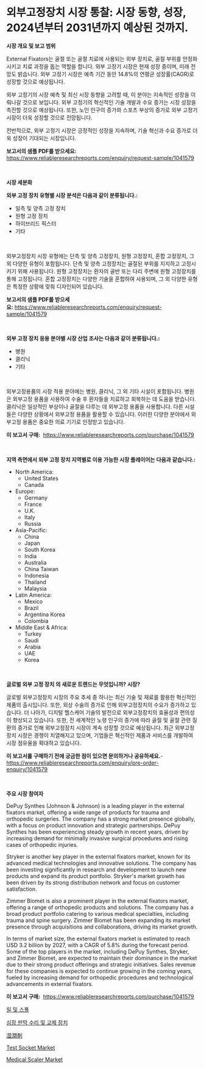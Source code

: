 <p><h1>외부고정장치 시장 통찰: 시장 동향, 성장, 2024년부터 2031년까지 예상된 것까지.</h1></p><p><strong>시장 개요 및 보고 범위</strong></p>
<p><p>External Fixators는 골절 또는 골절 치료에 사용되는 외부 장치로, 골절 부위를 안정화시키고 치료 과정을 돕는 역할을 합니다. 외부 고정기 시장은 현재 성장 중이며, 미래 전망도 밝습니다. 외부 고정기 시장은 예측 기간 동안 14.8%의 연평균 성장률(CAGR)로 성장할 것으로 예상됩니다. </p><p>외부 고정기의 시장 예측 및 최신 시장 동향을 고려할 때, 이 분야는 지속적인 성장을 이뤄나갈 것으로 보입니다. 외부 고정기의 혁신적인 기술 개발과 수요 증가는 시장 성장을 촉진할 것으로 예상됩니다. 또한, 노인 인구의 증가와 스포츠 부상의 증가로 외부 고정기 시장이 더욱 성장할 것으로 전망됩니다.</p><p>전반적으로, 외부 고정기 시장은 긍정적인 성장을 지속하며, 기술 혁신과 수요 증가로 더욱 성장이 기대되는 시장입니다.</p></p>
<p><strong>보고서의 샘플 PDF를 받으세요:</strong> <a href="https://www.reliableresearchreports.com/enquiry/request-sample/1041579">https://www.reliableresearchreports.com/enquiry/request-sample/1041579</a></p>
<p>&nbsp;</p>
<p><strong>시장 세분화</strong></p>
<p><strong>외부 고정 장치 유형별 시장 분석은 다음과 같이 분류됩니다.:</strong></p>
<p><ul><li>일측 및 양측 고정 장치</li><li>원형 고정 장치</li><li>하이브리드 픽스터</li><li>기타</li></ul></p>
<p>&nbsp;</p>
<p><p>외부고정장치 시장 유형에는 단측 및 양측 고정장치, 원형 고정장치, 혼합 고정장치, 그 외 다양한 유형이 포함됩니다. 단측 및 양측 고정장치는 골절된 부위를 지지하고 고정시키기 위해 사용됩니다. 원형 고정장치는 환자의 골반 또는 다리 주변에 원형 고정장치를 통해 고정됩니다. 혼합 고정장치는 다양한 기술을 혼합하여 사용되며, 그 외 다양한 유형은 특정한 상황에 맞춰 디자인되어 있습니다.</p></p>
<p><strong>보고서의 샘플 PDF를 받으세요:</strong>&nbsp;<a href="https://www.reliableresearchreports.com/enquiry/request-sample/1041579">https://www.reliableresearchreports.com/enquiry/request-sample/1041579</a></p>
<p>&nbsp;</p>
<p><strong> 외부 고정 장치 응용 분야별 시장 산업 조사는 다음과 같이 분류됩니다.:</strong></p>
<p><ul><li>병원</li><li>클리닉</li><li>기타</li></ul></p>
<p>&nbsp;</p>
<p><p>외부고정용품의 시장 적용 분야에는 병원, 클리닉, 그 외 기타 시설이 포함됩니다. 병원은 외부고정 용품을 사용하여 수술 후 환자들을 치료하고 회복하는 데 도움을 받습니다. 클리닉은 일상적인 부상이나 골절을 다루는 데 외부고정 용품을 사용합니다. 다른 시설들은 다양한 상황에서 외부고정 용품을 활용할 수 있습니다. 이러한 다양한 분야에서 외부고정 용품은 중요한 의료 기기로 인정받고 있습니다.</p></p>
<p><strong>이 보고서 구매:</strong>&nbsp; <a href="https://www.reliableresearchreports.com/purchase/1041579">https://www.reliableresearchreports.com/purchase/1041579</a></p>
<p>&nbsp;</p>
<p><strong>지역 측면에서 외부 고정 장치 지역별로 이용 가능한 시장 플레이어는 다음과 같습니다.:</strong></p>
<p><ul>
    <li>
        North America:
        <ul>
            <li>United States</li>
            <li>Canada</li>
        </ul>
    </li>
    <li>
        Europe:
        <ul>
            <li>Germany</li>
            <li>France</li>
            <li>U.K.</li>
            <li>Italy</li>
            <li>Russia</li>
        </ul>
    </li>
    <li>
        Asia-Pacific:
        <ul>
            <li>China</li>
            <li>Japan</li>
            <li>South Korea</li>
            <li>India</li>
            <li>Australia</li>
            <li>China Taiwan</li>
            <li>Indonesia</li>
            <li>Thailand</li>
            <li>Malaysia</li>
        </ul>
    </li>
    <li>
        Latin America:
        <ul>
            <li>Mexico</li>
            <li>Brazil</li>
            <li>Argentina Korea</li>
            <li>Colombia</li>
        </ul>
    </li>
    <li>
        Middle East & Africa:
        <ul>
            <li>Turkey</li>
            <li>Saudi</li>
            <li>Arabia</li>
            <li>UAE</li>
            <li>Korea</li>
        </ul>
    </li>
    </ul></p>
<p>&nbsp;</p>
<p><strong>글로벌 외부 고정 장치 의 새로운 트렌드는 무엇입니까? 시장?</strong></p>
<p><p>글로벌 외부고정장치 시장의 주요 추세 중 하나는 최신 기술 및 재료를 활용한 혁신적인 제품의 출시입니다. 또한, 외상 수술의 증가로 인해 외부고정장치의 수요가 증가하고 있습니다. 더 나아가, 디지털 헬스케어 기술의 발전으로 외부고정장치의 효율성과 편의성이 향상되고 있습니다. 또한, 전 세계적인 노령 인구의 증가에 따라 골절 및 골절 관련 질환의 증가로 인해 외부고정장치 시장이 계속 성장할 것으로 예상됩니다. 최근 외부고정장치 시장은 경쟁이 치열해지고 있으며, 기업들은 혁신적인 제품과 서비스를 개발하여 시장 점유율을 확대하고 있습니다.</p></p>
<p><strong>이 보고서를 구매하기 전에 궁금한 점이 있으면 문의하거나 공유하세요.</strong>- <a href="https://www.reliableresearchreports.com/enquiry/pre-order-enquiry/1041579">https://www.reliableresearchreports.com/enquiry/pre-order-enquiry/1041579</a></p>
<p>&nbsp;</p>
<p><strong>주요 시장 참여자</strong></p>
<p><p>DePuy Synthes (Johnson & Johnson) is a leading player in the external fixators market, offering a wide range of products for trauma and orthopedic surgeries. The company has a strong market presence globally, with a focus on product innovation and strategic partnerships. DePuy Synthes has been experiencing steady growth in recent years, driven by increasing demand for minimally invasive surgical procedures and rising cases of orthopedic injuries.</p><p>Stryker is another key player in the external fixators market, known for its advanced medical technologies and innovative solutions. The company has been investing significantly in research and development to launch new products and expand its product portfolio. Stryker's market growth has been driven by its strong distribution network and focus on customer satisfaction.</p><p>Zimmer Biomet is also a prominent player in the external fixators market, offering a range of orthopedic products and solutions. The company has a broad product portfolio catering to various medical specialties, including trauma and spine surgery. Zimmer Biomet has been expanding its market presence through acquisitions and collaborations, driving its market growth.</p><p>In terms of market size, the external fixators market is estimated to reach USD 3.2 billion by 2027, with a CAGR of 5.8% during the forecast period. Some of the top players in the market, including DePuy Synthes, Stryker, and Zimmer Biomet, are expected to maintain their dominance in the market due to their strong product offerings and strategic initiatives. Sales revenue for these companies is expected to continue growing in the coming years, fueled by increasing demand for orthopedic procedures and technological advancements in external fixators.</p></p>
<p><strong>이 보고서 구매:</strong>&nbsp;&nbsp;<a href="https://www.reliableresearchreports.com/purchase/1041579">https://www.reliableresearchreports.com/purchase/1041579</a></p>
<p><p><a href="https://github.com/vs019sa3m8x/Market-Research-Report-List-1/blob/main/48538213416.md">릴 및 스풀</a></p><p><a href="https://github.com/lzrvbyqzftro57/Market-Research-Report-List-1/blob/main/14975593415.md">심장 판막 수리 및 교체 장치</a></p><p><a href="https://github.com/oqxogxyvqe90775/Market-Research-Report-List-1/blob/main/87059363825.md">湿潤剤</a></p><p><a href="https://github.com/RoccoManning/Market-Research-Report-List-4/blob/main/test-socket-market.md">Test Socket Market</a></p><p><a href="https://issuu.com/reportprime-2/docs/medical-scaler-market-size-2030.pptx">Medical Scaler Market</a></p></p>
